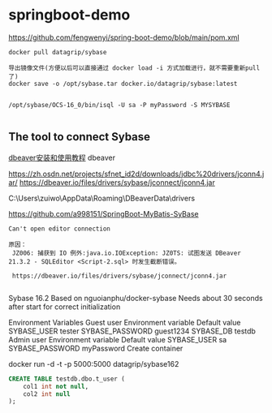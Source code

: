 # springboot-demo

https://github.com/fengwenyi/spring-boot-demo/blob/main/pom.xml

```
docker pull datagrip/sybase

导出镜像文件(方便以后可以直接通过 docker load -i 方式加载进行，就不需要重新pull了)
docker save -o /opt/sybase.tar docker.io/datagrip/sybase:latest


/opt/sybase/OCS-16_0/bin/isql -U sa -P myPassword -S MYSYBASE 


```

## The tool to connect Sybase
[dbeaver安装和使用教程](https://blog.csdn.net/tennysonsky/article/details/122397486?ops_request_misc=%257B%2522request%255Fid%2522%253A%2522170368851716800188596788%2522%252C%2522scm%2522%253A%252220140713.130102334..%2522%257D&request_id=170368851716800188596788&biz_id=0&utm_medium=distribute.pc_search_result.none-task-blog-2~all~top_positive~default-1-122397486-null-null.142^v99^pc_search_result_base1&utm_term=dbeaver&spm=1018.2226.3001.4187)
dbeaver


https://zh.osdn.net/projects/sfnet_id2d/downloads/jdbc%20drivers/jconn4.jar/
https://dbeaver.io/files/drivers/sybase/jconnect/jconn4.jar

C:\Users\zuiwo\AppData\Roaming\DBeaverData\drivers

https://github.com/a998151/SpringBoot-MyBatis-SyBase

```
Can't open editor connection

原因：
 JZ006: 捕获到 IO 例外:java.io.IOException: JZ0TS: 试图发送 DBeaver 21.3.2 - SQLEditor <Script-2.sql> 时发生截断错误。
 
 https://dbeaver.io/files/drivers/sybase/jconnect/jconn4.jar
 
```

Sybase 16.2
Based on nguoianphu/docker-sybase Needs about 30 seconds after start for correct initialization

Environment Variables
Guest user
Environment variable	Default value
SYBASE_USER	tester
SYBASE_PASSWORD	guest1234
SYBASE_DB	testdb
Admin user
Environment variable	Default value
SYBASE_USER	sa
SYBASE_PASSWORD	myPassword
Create container

docker run -d -t -p 5000:5000 datagrip/sybase162

```sql
CREATE TABLE testdb.dbo.t_user (
	col1 int not null,
    col2 int null
);

```
